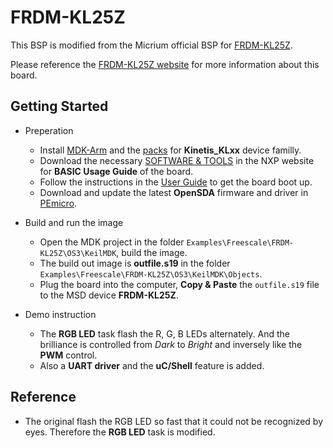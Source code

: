 FRDM-KL25Z
==========

This BSP is modified from the Micrium official BSP for [FRDM-KL25Z](https://www.micrium.com/download/micrium_frdm-kl25z/).

Please reference the [FRDM-KL25Z website](https://www.nxp.com/support/developer-resources/evaluation-and-development-boards/freedom-development-boards/mcu-boards/freedom-development-platform-for-kinetis-kl14-kl15-kl24-kl25-mcus:FRDM-KL25Z?) for more information about this board.


Getting Started
---------------

* Preperation

  - Install [MDK-Arm](https://www.keil.com/download/product/) and the [packs](https://www.keil.com/dd2/Pack/) for **Kinetis_KLxx** device familly.
  - Download the necessary [SOFTWARE & TOOLS](https://www.nxp.com/support/developer-resources/evaluation-and-development-boards/freedom-development-boards/mcu-boards/freedom-development-platform-for-kinetis-kl14-kl15-kl24-kl25-mcus:FRDM-KL25Z?tab=Design_Tools_Tab) in the NXP website for **BASIC Usage Guide** of the board.
  - Follow the instructions in the [User Guide](https://www.nxp.com/docs/en/user-guide/FRDMKL25ZUM.zip) to get the board boot up.
  - Download and update the latest **OpenSDA** firmware and driver in [PEmicro](http://www.pemicro.com/opensda/).

* Build and run the image

  - Open the MDK project in the folder `Examples\Freescale\FRDM-KL25Z\OS3\KeilMDK`, build the image.
  - The build out image is **outfile.s19** in the folder `Examples\Freescale\FRDM-KL25Z\OS3\KeilMDK\Objects`.
  - Plug the board into the computer, **Copy & Paste** the `outfile.s19` file to the MSD device **FRDM-KL25Z**.

* Demo instruction

  - The **RGB LED** task flash the R, G, B LEDs alternately. And the brilliance is controlled from *Dark* to *Bright* and inversely like the **PWM** control.
  - Also a **UART driver** and the **uC/Shell** feature is added.

Reference
---------

- The original flash the RGB LED so fast that it could not be recognized by eyes. Therefore the **RGB LED** task is modified. 